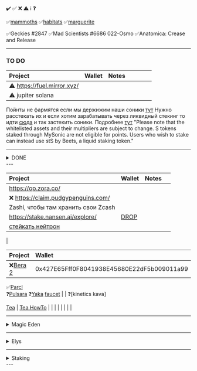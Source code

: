 ✔️ ✅ ❌ ⚠️ ℹ️ ❓ 


✅[mammoths](https://modularium.art/collection/mammoths) 
✅[habitats](https://modularium.art/collection/habitats) 
✅[marguerite](https://modularium.art/collection/feuiller-la-marguerite)

✅Geckies #2847
✅Mad Scientists #6686 022-Osmo
✅Anatomica: Crease and Release

---


### TO DO

| Project                                       | Wallet              | Notes     |      |      |      |      |
| :--------                                     | :--------           | :-------- | :--- | :--- | :--- | :--- |
| ⚠️ https://fuel.mirror.xyz/                    |                     |           |      |
| ⚠️ jupiter solana                                 |                     |       

Пойнты не фармятся если мы держижим наши соники [тут](https://my.soniclabs.com/earn)
Нужно расстекать их и если хотим зарабатывать через ликвидный стекинг то идти [сюда](https://beets.fi/stake?ref=blog.soniclabs.com) и так застекить соники.
Подробнее [тут](https://blog.soniclabs.com/sonic-points-simplified-how-to-qualify-for-200-million-s-airdrop/)
"Please note that the whitelisted assets and their multipliers are subject to change. S tokens staked through MySonic are not eligible for points. Users who wish to stake can instead use stS by Beets, a liquid staking token."

---
<details>
  <summary> DONE </summary>

| Project                                       | Wallet              | Notes     |      |
| :--------                                     | :--------           | :-------- | :--- |
| ✅ https://polaris.app/
| ✅ [4.69 $STN](https://claims.sirath.network) |  Main-Acc1 | DYM 0x17A59d123655c1429514b2137a551ed087eB9595
| ✅ [axelar discord](https://discord.gg/axelar)
| ✅ [AIGILOS quest](https://quest.intract.io/quest/6764267cb4c9cfdac86ec3e7?referralCode=kJgzoF) | Main-Acc1 | ✅ [Aigisos Discord](https://discord.gg/eECqtybMGZ)   ℹ️[Aigisos yotubeDefiGeek](https://www.youtube.com/watch?v=PCYosQIXQeQ)  ℹ️[Aigisos Twitter](https://x.com/aigisos)  ℹ️[Aigisos Medium](https://aigisos.medium.com/aigisos-genesis-rolldrop-8de869192404)
|                                               |                     |       
| ✅ [Pryzm.zone](https://airdrop.pryzm.zone/)  |  ✅ pic16f874 ✅ pic16f877 ✅ 100-Test-1

</details>
---

| Project                                       | Wallet              | Notes     |      |
| :--------                                     | :--------           | :-------- | :--- |
|    https://op.zora.co/                         |                     |           |      |
| ❌ https://claim.pudgypenguins.com/            |                     |           |      |
| Zashi, чтобы там хранить свои Zcash                                            |                     |           |      |
| https://stake.nansen.ai/explore/ | [DROP](https://cryptorank.io/drophunting/nansen-activity405)
| [стейкать нейтрон](https://daodao.zone/dao/neutron1suhgf5svhu4usrurvxzlgn54ksxmn8gljarjtxqnapv8kjnp4nrstdxvff/home)
|


| Project                                       | Wallet              | Notes     |      |
| :--------                                     | :--------           | :-------- | :--- |
❌[Bera 2](https://artio.faucet.berachain.com/)   | 0x427E65Fff0F8041938E45680E22dF5b009011a99 | [faucet](https://x.com/minv5725495/status/1776553143418892467)
✅[Parcl](https://app.parcl.co/)      
❓[Pulsara](https://medium.com/@pulsara.io/pulsaras-sara-token-airdrop-for-coreum-holders-comprehensive-guide-a1a3a4a1d223)
❓[Yaka](https://app.yaka.finance) [faucet](https://atlantic-2.app.sei.io/faucet) |  |
❓[kinetics kava]

[Tea](https://app.tea.xyz/sign-up?r=EtDDQvzlcgH) |
[Tea HowTo](https://medium.com/@voltron1902zp/tea-%D1%8D%D1%82%D0%BE-%D0%B4%D0%B5%D1%86%D0%B5%D0%BD%D1%82%D1%80%D0%B0%D0%BB%D0%B8%D0%B7%D0%BE%D0%B2%D0%B0%D0%BD%D0%BD%D1%8B%D0%B9-%D1%82%D0%B5%D1%85%D0%BD%D0%BE%D0%BB%D0%BE%D0%B3%D0%B8%D1%87%D0%B5%D1%81%D0%BA%D0%B8%D0%B9-%D0%BF%D1%80%D0%BE%D1%82%D0%BE%D0%BA%D0%BE%D0%BB-%D0%BA%D0%BE%D1%82%D0%BE%D1%80%D1%8B%D0%B9-%D0%BF%D0%BE%D0%B7%D0%B2%D0%BE%D0%BB%D1%8F%D0%B5%D1%82-%D1%80%D0%B0%D0%B7%D1%80%D0%B0%D0%B1%D0%BE%D1%82%D1%87%D0%B8%D0%BA%D0%B0%D0%BC-%D1%81-%D0%BE%D1%82%D0%BA%D1%80%D1%8B%D1%82%D1%8B%D0%BC-c8d97977556b) |
|                                               |                     | 
|                                               |                     | |

---
<details>
  <summary> Magic Eden </summary>

| Project                                       | Wallet - Acc        | Notes | Notes | Notes | 
| :------------------------------------         |     :---            |  ---: |  ---: |  ---: |
| ❌https://x.com/MagicEdenWallet                 | https://wallet.magiceden.io | 
| ❌https://testme.mefoundation.com/claim-token   | contract TMEvsrnGfUVQEBAFnQhC37jg27Nm3CLxSQyNi2duPce |
</details>

---
<details>
  <summary> Elys </summary>
  
| Project                                       | Wallet - Acc        | Notes | Notes | Notes | 
| :------------------------------------         |     :---            |  ---: |  ---: |  ---: |
[Elys](https://testnet.elys.network/faucet)     | FFox Keplr Elys-0,2 |  
[NFT-Tier1](https://www.stargaze.zone/l/stars19qz0n2s65zjgqnpgudgrh4x5xzhvfsgram2wx98rt35m9ynd8enqkn7ygg) | 
[NFT-Tier2](https://www.stargaze.zone/l/stars1m8d069j4zaws97mf3unp0cwrm9c0m75j93h8jjgq8ay2r3zng3usgmuztr) | 
</details>


---
<details>

  <summary> Staking </summary>

| Project                                       | Wallet - Acc        | Notes | Notes | Notes | 
| :------------------------------------         |     :---            |  ---: |  ---: |  ---: |
| [stake.altlayer.io](https://stake.altlayer.io/)                           
                      
|                                               |                    
| [BlackPanter](https://dojo.trading/atomic)    |      pic16f874                 
|                                               |                    
|                                               |                    
| [LightLink](https://galxe.com/lightlink)      | FFox MMsk  | Pyth + Tia      |
| [LightLink](https://twitter.com/LightLinkChain/status/1754686450954863029) | twitter |
|                                               |                     |     |
| NIM                                           |                     | DYM |  
|                                               |                     |     |

</details>
---
